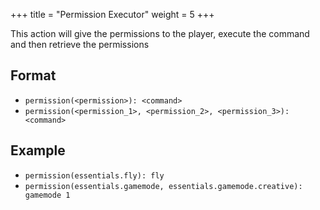 +++
title = "Permission Executor"
weight = 5
+++

This action will give the permissions to the player, execute the command and then retrieve the permissions

## Format

* `permission(<permission>): <command>`
* `permission(<permission_1>, <permission_2>, <permission_3>): <command>`

## Example

* `permission(essentials.fly): fly`
* `permission(essentials.gamemode, essentials.gamemode.creative): gamemode 1`
